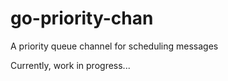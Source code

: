# go-priority-chan
A priority queue channel for scheduling messages 

Currently, work in progress...
